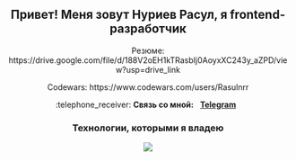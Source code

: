 <div id="header" align="center">
	<h2>Привет! Меня зовут Нуриев Расул, я frontend-разработчик</h2>
</div>

<p align="center">
	Резюме: https://drive.google.com/file/d/188V2oEH1kTRasbIj0AoyxXC243y_aZPD/view?usp=drive_link
</p>

<p align="center">
	Codewars: https://www.codewars.com/users/Rasulnrr
</p>

<p align="center">
	:telephone_receiver: <b>Связь со мной:</b> &nbsp; <b><a href="https://t.me/tevirphello">Telegram</a></b>  &nbsp
</p>
<div id="technologies" align="center" display="inline">
	<h3>Технологии, которыми я владею</h3>    
	<img src="https://skillicons.dev/icons?i=react,ts,redux,nodejs,express,mongodb,git,html,css,js,figma,postman" />
</div>






